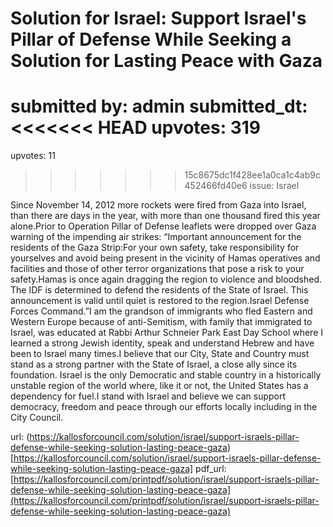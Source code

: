 # Solution for Israel: Support Israel's Pillar of Defense While Seeking a Solution for Lasting Peace with Gaza #

submitted by: admin
submitted_dt: 
<<<<<<< HEAD
upvotes: 319
=======
upvotes: 11
>>>>>>> 15c8675dc1f428ee1a0ca1c4ab9c452466fd40e6
issue: Israel

Since November 14, 2012 more rockets were fired from Gaza into Israel, than there are days in the year, with more than one thousand fired this year alone.Prior to Operation Pillar of Defense leaflets were dropped over Gaza warning of the impending air strikes: “Important announcement for the residents of the Gaza Strip:For your own safety, take responsibility for yourselves and avoid being present in the vicinity of Hamas operatives and facilities and those of other terror organizations that pose a risk to your safety.Hamas is once again dragging the region to violence and bloodshed. The IDF is determined to defend the residents of the State of Israel. This announcement is valid until quiet is restored to the region.Israel Defense Forces Command.”I am the grandson of immigrants who fled Eastern and Western Europe because of anti-Semitism, with family that immigrated to Israel, was educated at Rabbi Arthur Schneier Park East Day School where I learned a strong Jewish identity, speak and understand Hebrew and have been to Israel many times.I believe that our City, State and Country must stand as a strong partner with the State of Israel, a close ally since its foundation. Israel is the only Democratic and stable country in a historically unstable region of the world where, like it or not, the United States has a dependency for fuel.I stand with Israel and believe we can support democracy, freedom and peace through our efforts locally including in the City Council.

url: (https://kallosforcouncil.com/solution/israel/support-israels-pillar-defense-while-seeking-solution-lasting-peace-gaza)[https://kallosforcouncil.com/solution/israel/support-israels-pillar-defense-while-seeking-solution-lasting-peace-gaza]
pdf_url: [https://kallosforcouncil.com/printpdf/solution/israel/support-israels-pillar-defense-while-seeking-solution-lasting-peace-gaza](https://kallosforcouncil.com/printpdf/solution/israel/support-israels-pillar-defense-while-seeking-solution-lasting-peace-gaza)